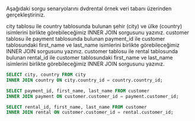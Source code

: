 Aşağıdaki sorgu senaryolarını dvdrental örnek veri tabanı üzerinden gerçekleştiriniz.

city tablosu ile country tablosunda bulunan şehir (city) ve ülke (country) isimlerini birlikte görebileceğimiz INNER JOIN sorgusunu yazınız.
customer tablosu ile payment tablosunda bulunan payment_id ile customer tablosundaki first_name ve last_name isimlerini birlikte görebileceğimiz INNER JOIN sorgusunu yazınız.
customer tablosu ile rental tablosunda bulunan rental_id ile customer tablosundaki first_name ve last_name isimlerini birlikte görebileceğimiz INNER JOIN sorgusunu yazınız.

```sql
SELECT city, country FROM city
INNER JOIN country ON city.country_id = country.country_id;

SELECT payment_id, first_name, last_name FROM customer
INNER JOIN payment ON customer.customer_id = payment.customer_id;

SELECT rental_id, first_name, last_name FROM customer
INNER JOIN rental ON customer.customer_id = rental.customer_id;
```
